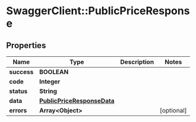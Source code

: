 # SwaggerClient::PublicPriceResponse

## Properties
Name | Type | Description | Notes
------------ | ------------- | ------------- | -------------
**success** | **BOOLEAN** |  | 
**code** | **Integer** |  | 
**status** | **String** |  | 
**data** | [**PublicPriceResponseData**](PublicPriceResponseData.md) |  | 
**errors** | **Array&lt;Object&gt;** |  | [optional] 


